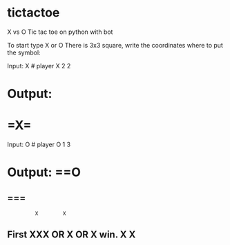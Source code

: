 # tictactoe
X vs O   Tic tac toe on python with bot

To start type X or O
There is 3x3 square, write the coordinates where to put the symbol:

Input:
X # player X
2 2

Output:
===
=X=
===

Input:
O # player O
1 3

Output:
==O
===
===
---
             X        X
First XXX OR X OR   X    win.
             X    X
---
